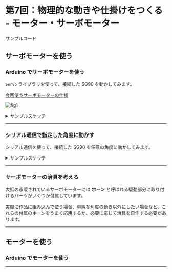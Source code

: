 # 第7回：物理的な動きや仕掛けをつくる - モーター・サーボモーター

サンプルコード

## サーボモーターを使う

### Arduino でサーボモーターを使う

```Servo``` ライブラリを使って、接続した SG90 を動かしてみます。

[今回使うサーボモーターの仕様](https://akizukidenshi.com/goodsaffix/SG90_a.pdf)

![fig1](./20241105/1105-1.png)

<details>
<summary>サンプルスケッチ</summary>

```c++
/* 1105_servo_simple.ino */

#include <Servo.h>

#if (defined(PICO_RP2040))
#define _SRV_OUTPIN 0
#else
#define _SRV_OUTPIN 9
#endif

Servo srv1;

int angle = 0;

void setup() {
  pinMode(_SRV_OUTPIN, OUTPUT);

  // サーボモーター（SG90）の初期化。
  // 指定可能なパルス幅の範囲が異なる場合は初期化時に指定する。
  srv1.attach(_SRV_OUTPIN, 500, 2400);
  srv1.write(angle);

  Serial.begin(57600);
}

void loop() {
  srv1.write(angle);

  Serial.print("Angle: ");
  Serial.println(angle);

  // 2秒間隔で30°ずつ動かす。180°まで行ったら0°に戻す.
  angle += 30;
  if (angle > 180) angle = 0;

  delay(2000);
}
```
</details>

---

### シリアル通信で指定した角度に動かす

シリアル通信を使って、接続した SG90 を任意の角度に動かしてみます。

<details>
<summary>サンプルスケッチ</summary>

```c++
/* 1105_servo_with_serial */

#include <Servo.h>

#if (defined(PICO_RP2040))
#define _SRV_OUTPIN 0
#else
#define _SRV_OUTPIN 9
#endif

Servo srv1;

int angle = 90;

unsigned long tick = 0;

const byte numChars = 64;
char receivedChars[numChars];

bool newData = false;

void setup() {
  pinMode(_SRV_OUTPIN, OUTPUT);

  // サーボモーター（SG90）の初期化。
  // 指定可能なパルス幅の範囲が異なる場合は初期化時に指定する。
  srv1.attach(_SRV_OUTPIN, 500, 2400);
  srv1.write(angle);

  Serial.begin(57600);
}

void loop() {
  recvWithEndMarker();

  if (newData == true) {
    String tmp_str = String(receivedChars);
    String tmp_perms[2] = { "", "" };
    int sidx = 0, pidx = 0;

    while (true) {
      int fidx = tmp_str.indexOf(' ', sidx);
      if (fidx != -1) {
        String sstr = tmp_str.substring(sidx, fidx);
        sidx = fidx + 1;
        if (pidx < 2) {
          tmp_perms[pidx] = sstr;
          pidx ++;
        } else {
          break;
        }
      } else {
        String rstr = tmp_str.substring(sidx, tmp_str.length());
        if (pidx < 2) {
          tmp_perms[pidx] = rstr;
        }
        break;
      }
    }

    Serial.println(tmp_str);

    if (tmp_perms[0].length() != 0) {
      angle = map(tmp_perms[0].toInt(), 0, 1023, 0, 180);

      Serial.print("Raw[0]:");
      Serial.print(tmp_perms[0]);
      Serial.print(",Angle:");
      Serial.println(angle);

      srv1.write(angle);
    }

    newData = false;
  }

  if ((millis() - tick) > 1000) {
    tick = millis();
    Serial.println("tick");
  }
}

void recvWithEndMarker() {
  static byte ndx = 0;
  const char endMarker = ';';
  char rc;

  if (Serial.available()) {
    while (Serial.available() > 0 && newData == false) {
      rc = Serial.read();

      if (rc != endMarker) {
        receivedChars[ndx] = rc;
        ndx++;
        if (ndx >= numChars) {
          ndx = numChars - 1;
        }
      }
      else {
        receivedChars[ndx] = '\0'; // terminate the string
        ndx = 0;
        newData = true;
      }
    }
  }
}
```
</details>

---

### サーボモーターの治具を考える

大抵の市販されているサーボモーターには __ホーン__ と呼ばれる駆動部分に取り付けるパーツがいくつか付属しています。

実際に作品に組み込んで使う場合、単純な角度の動き以外にしたい場合など、これらの付属のホーンをうまく応用するか、必要に応じて治具を自作する必要があります。



---


## モーターを使う

### Arduino でモーターを使う

---
